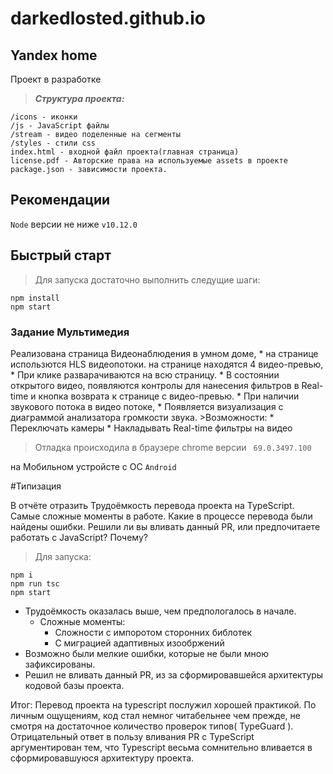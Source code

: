 # darkedlosted.github.io

<h2>Yandex  home</h2>
Проект в разработке

>***Структура проекта:***
```
/icons - иконки 
/js - JavaScript файлы
/stream - видео поделенные на сегменты
/styles - стили css
index.html - входной файл проекта(главная страница)
license.pdf - Авторские права на используемые assets в проекте
package.json - зависимости проекта.
```

<h2>Рекомендации</h2>

`Node` версии не ниже `v10.12.0`

<h2>Быстрый старт</h2>

>Для запуска достаточно выполнить следущие шаги:
```
npm install
npm start
```

<h3>Задание Мультимедия</h3>
Реализована страница Видеонаблюдения в умном доме,
* на странице использются HLS видеопотоки.
на странице находятся 4 видео-превью,
* При клике разварачиваются на всю страницу.
* В состоянии открытого видео, появляются контролы для нанесения фильтров
в Real-time и кнопка возврата к странице с видео-превью.
* При наличии звукового потока в видео потоке, 
* Появляется визуализация с диаграммой анализатора громкости звука.
>Возможности:
* Переключать камеры
* Накладывать Real-time фильтры на видео

>Отладка происходила в браузере chrome версии ` 69.0.3497.100`

на Мобильном устройсте с ОС `Android`


#Типизация

В отчёте отразить
Трудоёмкость перевода проекта на TypeScript. Самые сложные моменты в работе.
Какие в процессе перевода были найдены ошибки.
Решили ли вы вливать данный PR, или предпочитаете работать с JavaScript? Почему?

>Для запуска:
```
npm i 
npm run tsc
npm start
```

* Трудоёмкость оказалась выше, чем предпологалось в начале. 
    * Сложные моменты:
        * Сложности с импоротом сторонних библотек 
        * С миграцией адаптивных изообржений
* Возможно были мелкие ошибки, которые не были мною зафиксированы.
* Решил не вливать данный PR, из за сформировавшейся архитектуры кодовой базы проекта.

Итог: Перевод проекта на typescript послужил хорошей практикой. По личным ощущениям, код стал немног читабельнее чем прежде, не смотря на достаточное количество проверок типов( TypeGuard ). Отрицательный ответ в пользу вливания PR с TypeScript аргументирован тем, что Typescript весьма сомнительно вливается в сформировавшуюся архитектуру проекта.
